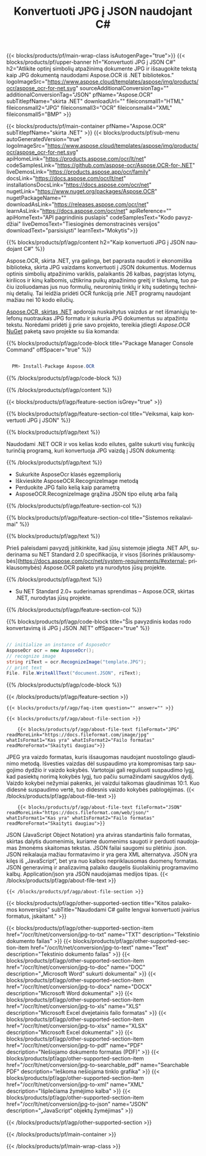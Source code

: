 ﻿---
title: Konvertuoti JPG į JSON naudojant C# 
weight: 3920
url: /lt/net/conversion/jpg-to-json/ 
lang: lt
langdirlevel: 2
locales: ja,it,ru,de,es,fr,nl,id,lt,pl,pt,vi,tr,ko
description: C# konvertavimo iš JPG į JSON pavyzdinis kodas. Naudokite API pavyzdinį kodą paketiniams JPG failams konvertuoti į JSON VB.NET, Asp.NET arba bet kurioje .NET pagrįstoje programoje.
---

{{< blocks/products/pf/main-wrap-class isAutogenPage="true">}}
{{< blocks/products/pf/upper-banner h1="Konvertuoti JPG į JSON C#" h2="Atlikite optinį simbolių atpažinimą dokumente JPG ir išsaugokite tekstą kaip JPG dokumentą naudodami Aspose.OCR iš .NET bibliotekos." logoImageSrc="https://www.aspose.cloud/templates/aspose/img/products/ocr/aspose_ocr-for-net.svg" sourceAdditionalConversionTag="" additionalConversionTag="JSON" pfName="Aspose.OCR" subTitlepfName="skirta .NET" downloadUrl="" fileiconsmall1="HTML" fileiconsmall2="JPG" fileiconsmall3="OCR" fileiconsmall4="XML" fileiconsmall5="BMP" >}}


{{< blocks/products/pf/main-container pfName="Aspose.OCR" subTitlepfName="skirta .NET" >}}
{{< blocks/products/pf/sub-menu autoGeneratedVersion="true" logoImageSrc="https://www.aspose.cloud/templates/aspose/img/products/ocr/aspose_ocr-for-net.svg" apiHomeLink="https://products.aspose.com/ocr/lt/net" codeSamplesLink="https://github.com/aspose-ocr/Aspose.OCR-for-.NET" liveDemosLink="https://products.aspose.app/ocr/family" docsLink="https://docs.aspose.com/ocr/lt/net" installationsDocsLink="https://docs.aspose.com/ocr/net" nugetLink="https://www.nuget.org/packages/Aspose.OCR" nugetPackageName="" downloadAsLink="https://releases.aspose.com/ocr/net" learnAsLink="https://docs.aspose.com/ocr/net" apiReference="" apiHomeText="API pagrindinis puslapis" codeSamplesText="Kodo pavyzdžiai" liveDemosText="Tiesioginės demonstracinės versijos" downloadText="parsisiųsti" learnText="Mokytis">}}

{{% blocks/products/pf/agp/content h2="Kaip konvertuoti JPG į JSON naudojant C#" %}}

Aspose.OCR, skirta .NET, yra galinga, bet paprasta naudoti ir ekonomiška biblioteka, skirta JPG vaizdams konvertuoti į JSON dokumentus. Modernus optinis simbolių atpažinimo variklis, palaikantis 26 kalbas, pagrįstas lotynų, kirilicos ir kinų kalbomis, užtikrina puikų atpažinimo greitį ir tikslumą, tuo pačiu izoliuodamas jus nuo formulių, neuroninių tinklų ir kitų sudėtingų techninių detalių. Tai leidžia pridėti OCR funkciją prie .NET programų naudojant mažiau nei 10 kodo eilučių.

[Aspose.OCR, skirtas .NET](https://products.aspose.com/ocr/net)
 apdoroja nuskaitytus vaizdus ar net išmaniųjų telefonų nuotraukas JPG formatu ir sukuria JPG dokumentus su atpažintu tekstu. Norėdami pridėti jį prie savo projekto, tereikia įdiegti *Aspose.OCR*
 [NuGet](https://www.nuget.org/packages/aspose.ocr)
 paketą savo projekte su šia komanda:

{{% blocks/products/pf/agp/code-block title="Package Manager Console Command" offSpacer="true" %}}

```cs

  PM> Install-Package Aspose.OCR

```

{{% /blocks/products/pf/agp/code-block %}}

{{% /blocks/products/pf/agp/content %}}

{{< blocks/products/pf/agp/feature-section isGrey="true" >}}

{{% blocks/products/pf/agp/feature-section-col title="Veiksmai, kaip konvertuoti JPG į JSON" %}}

{{% blocks/products/pf/agp/text %}}

Naudodami .NET OCR ir vos kelias kodo eilutes, galite sukurti visų funkcijų turinčią programą, kuri konvertuoja JPG vaizdą į JSON dokumentą:

{{% /blocks/products/pf/agp/text %}}

+ Sukurkite AsposeOcr klasės egzempliorių
+ Iškvieskite AsposeOCR.RecognizeImage metodą
+ Perduokite JPG failo kelią kaip parametrą
+ AsposeOCR.RecognizeImage grąžina JSON tipo eilutę arba failą

{{% /blocks/products/pf/agp/feature-section-col %}}

{{% blocks/products/pf/agp/feature-section-col title="Sistemos reikalavimai" %}}

{{% blocks/products/pf/agp/text %}}

Prieš paleisdami pavyzdį įsitikinkite, kad jūsų sistemoje įdiegta .NET API, suderinama su NET Standard 2.0 specifikacija, ir visos [išorinės priklausomybės](https://docs.aspose.com/ocr/net/system-requirements/#external- priklausomybės) Aspose.OCR paketo yra nurodytos jūsų projekte.

{{% /blocks/products/pf/agp/text %}}

- Su NET Standard 2.0+ suderinamas sprendimas
– Aspose.OCR, skirtas .NET, nurodytas jūsų projekte.

{{% /blocks/products/pf/agp/feature-section-col %}}

{{% blocks/products/pf/agp/code-block title="Šis pavyzdinis kodas rodo konvertavimą iš JPG į JSON .NET" offSpacer="true" %}}

```cs

// initialize an instance of AsposeOcr
AsposeOcr ocr = new AsposeOcr();
// recognize image
string riText = ocr.RecognizeImage("template.JPG");
// print text
File. File.WriteAllText("document.JSON", riText);

```

{{% /blocks/products/pf/agp/code-block %}}

{{< /blocks/products/pf/agp/feature-section >}}

    {{< blocks/products/pf/agp/faq-item question="" answer="" >}}

    {{< blocks/products/pf/agp/about-file-section >}}
       
        {{< blocks/products/pf/agp/about-file-text fileFormat="JPG" readMoreLink="https://docs.fileformat.com/image/jpg" whatIsFormat1="Kas yra" whatIsFormat2="Failo formatas" readMoreFormat="Skaityti daugiau">}}
JPEG yra vaizdo formatas, kuris išsaugomas naudojant nuostolingo glaudinimo metodą. Išvesties vaizdas dėl suspaudimo yra kompromisas tarp saugojimo dydžio ir vaizdo kokybės. Vartotojai gali reguliuoti suspaudimo lygį, kad pasiektų norimą kokybės lygį, tuo pačiu sumažindami saugyklos dydį. Vaizdo kokybei nežymiai pakenks, jei vaizdui taikomas glaudinimas 10:1. Kuo didesnė suspaudimo vertė, tuo didesnis vaizdo kokybės pablogėjimas.
        {{< /blocks/products/pf/agp/about-file-text >}}

        {{< blocks/products/pf/agp/about-file-text fileFormat="JSON" readMoreLink="https://docs.fileformat.com/web/json/" whatIsFormat1="Kas yra" whatIsFormat2="Failo formatas" readMoreFormat="Skaityti daugiau">}}
JSON (JavaScript Object Notation) yra atviras standartinis failo formatas, skirtas dalytis duomenimis, kuriame duomenims saugoti ir perduoti naudojamas žmonėms skaitomas tekstas. JSON failai saugomi su plėtiniu .json. JSON reikalauja mažiau formatavimo ir yra gera XML alternatyva. JSON yra kilęs iš „JavaScript“, bet yra nuo kalbos nepriklausomas duomenų formatas. JSON generavimą ir analizavimą palaiko daugelis šiuolaikinių programavimo kalbų. Application/json yra JSON naudojamas medijos tipas.
        {{< /blocks/products/pf/agp/about-file-text >}}

    {{< /blocks/products/pf/agp/about-file-section >}}

<!-- aboutfile Ends -->

{{< blocks/products/pf/agp/other-supported-section title="Kitos palaikomos konversijos" subTitle="Naudodami C# galite lengvai konvertuoti įvairius formatus, įskaitant." >}}

{{< blocks/products/pf/agp/other-supported-section-item href="/ocr/lt/net/conversion/jpg-to-txt" name="TXT" description="Tekstinio dokumento failas" >}}
{{< blocks/products/pf/agp/other-supported-section-item href="/ocr/lt/net/conversion/jpg-to-text" name="Text" description="Tekstinio dokumento failas" >}}
{{< blocks/products/pf/agp/other-supported-section-item href="/ocr/lt/net/conversion/jpg-to-doc" name="DOC" description="„Microsoft Word“ sukurti dokumentai" >}}
{{< blocks/products/pf/agp/other-supported-section-item href="/ocr/lt/net/conversion/jpg-to-docx" name="DOCX" description="Microsoft Word dokumentai" >}}
{{< blocks/products/pf/agp/other-supported-section-item href="/ocr/lt/net/conversion/jpg-to-xls" name="XLS" description="Microsoft Excel dvejetainis failo formatas" >}}
{{< blocks/products/pf/agp/other-supported-section-item href="/ocr/lt/net/conversion/jpg-to-xlsx" name="XLSX" description="Microsoft Excel dokumentai" >}}
{{< blocks/products/pf/agp/other-supported-section-item href="/ocr/lt/net/conversion/jpg-to-pdf" name="PDF" description="Nešiojamo dokumento formatas (PDF)" >}}
{{< blocks/products/pf/agp/other-supported-section-item href="/ocr/lt/net/conversion/jpg-to-searchable_pdf" name="Searchable PDF" description="Ieškoma nešiojama tinklo grafika" >}}
{{< blocks/products/pf/agp/other-supported-section-item href="/ocr/lt/net/conversion/jpg-to-xml" name="XML" description="Išplečiama žymėjimo kalba" >}}
{{< blocks/products/pf/agp/other-supported-section-item href="/ocr/lt/net/conversion/jpg-to-json" name="JSON" description="„JavaScript“ objektų žymėjimas" >}}

{{< /blocks/products/pf/agp/other-supported-section >}}

{{< /blocks/products/pf/main-container >}}
    
{{< /blocks/products/pf/main-wrap-class >}}
